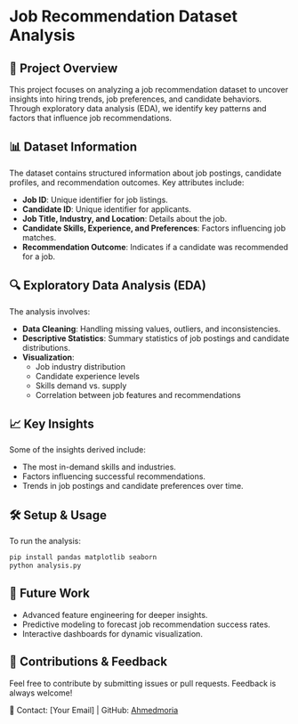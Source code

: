 # Job Recommendation Dataset Analysis

## 📌 Project Overview
This project focuses on analyzing a job recommendation dataset to uncover insights into hiring trends, job preferences, and candidate behaviors. Through exploratory data analysis (EDA), we identify key patterns and factors that influence job recommendations.

## 📊 Dataset Information
The dataset contains structured information about job postings, candidate profiles, and recommendation outcomes. Key attributes include:
- **Job ID**: Unique identifier for job listings.
- **Candidate ID**: Unique identifier for applicants.
- **Job Title, Industry, and Location**: Details about the job.
- **Candidate Skills, Experience, and Preferences**: Factors influencing job matches.
- **Recommendation Outcome**: Indicates if a candidate was recommended for a job.

## 🔍 Exploratory Data Analysis (EDA)
The analysis involves:
- **Data Cleaning**: Handling missing values, outliers, and inconsistencies.
- **Descriptive Statistics**: Summary statistics of job postings and candidate distributions.
- **Visualization**:
  - Job industry distribution
  - Candidate experience levels
  - Skills demand vs. supply
  - Correlation between job features and recommendations

## 📈 Key Insights
Some of the insights derived include:
- The most in-demand skills and industries.
- Factors influencing successful recommendations.
- Trends in job postings and candidate preferences over time.

## 🛠️ Setup & Usage
To run the analysis:
```bash
pip install pandas matplotlib seaborn
python analysis.py
```

## 📌 Future Work
- Advanced feature engineering for deeper insights.
- Predictive modeling to forecast job recommendation success rates.
- Interactive dashboards for dynamic visualization.

## 🤝 Contributions & Feedback
Feel free to contribute by submitting issues or pull requests. Feedback is always welcome!

📧 Contact: [Your Email] | GitHub: [Ahmedmoria](https://github.com/Ahmedmoria)
